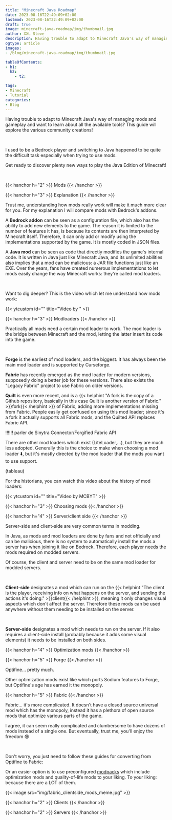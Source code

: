 ```yaml
---
title: "Minecraft Java Roadmap"
date: 2023-08-16T22:49:09+02:00
lastmod: 2023-08-16T22:49:09+02:00
draft: true
image: minecraft-java-roadmap/img/thumbnail.jpg
author: XXL Steve
description: Having trouble to adapt to Minecraft Java's way of managing mods and gameplay and want to learn about all the available tools? This guide will explore the various community creations!
ogtype: article
images:
- /blog/minecraft-java-roadmap/img/thumbnail.jpg

tableOfContents:
- h1:
  h2:
    - t2:

tags:
- Minecraft
- Tutorial
categories:
- Blog
---
```


Having trouble to adapt to Minecraft Java's way of managing mods and gameplay and want to learn about all the available tools? This guide will explore the various community creations!

&nbsp;

I used to be a Bedrock player and switching to Java happened to be quite the difficult task especially when trying to use mods.

Get ready to discover plenty new ways to play the Java Edition of Minecraft!

&nbsp;

{{< hanchor h="2" >}}
Mods
{{< /hanchor >}}

{{< hanchor h="3" >}}
Explanation
{{< /hanchor >}}

Trust me, understanding how mods really work will make it much more clear for you. For my explanation I will compare mods with Bedrock's addons.

A **Bedrock addon** can be seen as a configuration file, which also has the ability to add new elements to the game. The reason it is limited to the number of features it has, is because its contents are then interpreted by Minecraft itself. Therefore, it can only add or modify using the implementations supported by the game. It is mostly coded in JSON files.

A **Java mod** can be seen as code that directly modifies the game's internal code. It is written in Java just like Minecraft Java, and its unlimited abilities also implies that a mod can be malicious: a JAR file functions just like an EXE. Over the years, fans have created numerous implementations to let mods easily change the way Minecraft works: they're called mod loaders.

&nbsp;

Want to dig deeper? This is the video which let me understand how mods work:

{{< ytcustom id="" title="Video by " >}}

{{< hanchor h="3" >}}
Modloaders
{{< /hanchor >}}

Practically all mods need a certain mod loader to work. The mod loader is the bridge between Minecraft and the mod, letting the latter insert its code into the game.

&nbsp;

**Forge** is the earliest of mod loaders, and the biggest. It has always been the main mod loader and is supported by Curseforge.

**Fabric** has recently emerged as the mod loader for modern versions, supposedly doing a better job for these versions. There also exists the "Legacy Fabric" project to use Fabric on older versions.

**Quilt** is even more recent, and is a {{< helphint "A fork is the copy of a Github repository, basically in this case Quilt is another version of Fabric." >}}fork{{< /helphint >}} of Fabric, adding more implementations missing from Fabric. People easily get confused on using this mod loader; since it's a fork it actually supports all Fabric mods, and the Quilted API replaces Fabric API.

!!!!!! parler de Sinytra Connector/Forgified Fabric API

There are other mod loaders which exist (LiteLoader,...), but they are much less adopted. Generally this is the choice to make when choosing a mod loader ⬇️, but it's mostly directed by the mod loader that the mods you want to use support.

(tableau)

For the historians, you can watch this video about the history of mod loaders:

{{< ytcustom id="" title="Video by MCBYT" >}}

{{< hanchor h="3" >}}
Choosing mods
{{< /hanchor >}}

{{< hanchor h="4" >}}
Server/client side
{{< /hanchor >}}

Server-side and client-side are very common terms in modding. 

In Java, as mods and mod loaders are done by fans and not officially and can be malicious, there is no system to automatically install the mods a server has when joining it like on Bedrock. Therefore, each player needs the mods required on modded servers.

Of course, the client and server need to be on the same mod loader for modded servers.

&nbsp;

**Client-side** designates a mod which can run on the {{< helphint "The client is the player, receiving info on what happens on the server, and sending the actions it's doing." >}}client{{< /helphint >}}, meaning it only changes visual aspects which don't affect the server. Therefore these mods can be used anywhere without them needing to be installed on the server.

&nbsp;

**Server-side** designates a mod which needs to run on the server. If it also requires a client-side install (probably because it adds some visual elements) it needs to be installed on both sides.

{{< hanchor h="4" >}}
Optimization mods
{{< /hanchor >}}

{{< hanchor h="5" >}}
Forge
{{< /hanchor >}}

Optifine... pretty much.

Other optimization mods exist like  which ports Sodium features to Forge, but Optifine's age has earned it the monopoly.

{{< hanchor h="5" >}}
Fabric
{{< /hanchor >}}

Fabric... it's more complicated. It doesn't have a closed source universal mod which has the monopoly, instead it has a plethora of open source mods that optimize various parts of the game.

I agree, it can seem really complicated and clumbersome to have dozens of mods instead of a single one. But eventually, trust me, you'll enjoy the freedom 😎


&nbsp;

Don't worry, you just need to follow these guides for converting from Optifine to Fabric:



Or an easier option is to use preconfigured [modpacks](https://modrinth.com/modpacks) which include optimization mods and quality-of-life mods to your liking. To your liking: because there are a LOT of them.

{{< image src="img/fabric_clientside_mods_meme.jpg" >}}





{{< hanchor h="2" >}}
Clients
{{< /hanchor >}}





{{< hanchor h="2" >}}
Servers
{{< /hanchor >}}


